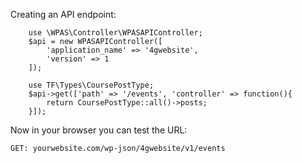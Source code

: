
Creating an API endpoint:

```
    use \WPAS\Controller\WPASAPIController;
    $api = new WPASAPIController([
        'application_name' => '4gwebsite',
        'version' => 1
    ]);
    
    use TF\Types\CoursePostType;
    $api->get(['path' => '/events', 'controller' => function(){
        return CoursePostType::all()->posts;
    }]);
```

Now in your browser you can test the URL:
```
GET: yourwebsite.com/wp-json/4gwebsite/v1/events
```